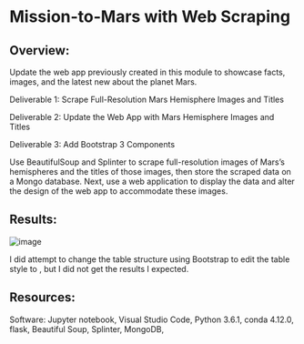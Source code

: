 # Mission-to-Mars with Web Scraping

## Overview: 
Update the web app previously created in this module to showcase facts, images, and the latest new about the planet Mars.

Deliverable 1: Scrape Full-Resolution Mars Hemisphere Images and Titles

Deliverable 2: Update the Web App with Mars Hemisphere Images and Titles

Deliverable 3: Add Bootstrap 3 Components

Use BeautifulSoup and Splinter to scrape full-resolution images of Mars’s hemispheres and the titles of those images, then store the scraped data on a Mongo database. Next, use a web application to display the data and alter the design of the web app to accommodate these images.

## Results:
![image](https://user-images.githubusercontent.com/102322707/176818002-e09c2697-9148-41d0-8f6a-f49c7fe2fd3e.png)

I did attempt to change the table structure using Bootstrap to edit the table style to <table class="table table-dark">, but I did not get the results I expected.

## Resources:
Software: Jupyter notebook, Visual Studio Code, Python 3.6.1, conda 4.12.0, flask, Beautiful Soup, Splinter, MongoDB, 
